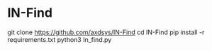 # IN-Find
git clone https://github.com/axdsys/IN-Find
cd IN-Find
pip install -r requirements.txt
python3 In_find.py
